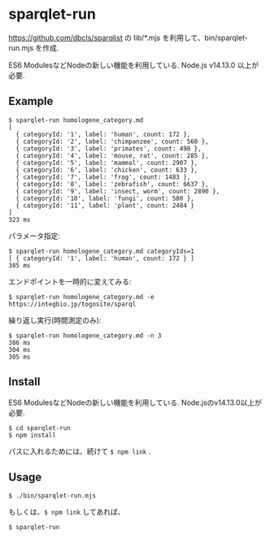 # sparqlet-run

https://github.com/dbcls/sparqlist の lib/\*.mjs を利用して、bin/sparqlet-run.mjs を作成.

ES6 ModulesなどNodeの新しい機能を利用している. Node.js v14.13.0 以上が必要.

## Example
```
$ sparqlet-run homologene_category.md
[
  { categoryId: '1', label: 'human', count: 172 },
  { categoryId: '2', label: 'chimpanzee', count: 560 },
  { categoryId: '3', label: 'primates', count: 498 },
  { categoryId: '4', label: 'mouse, rat', count: 285 },
  { categoryId: '5', label: 'mammal', count: 2907 },
  { categoryId: '6', label: 'chicken', count: 633 },
  { categoryId: '7', label: 'frog', count: 1483 },
  { categoryId: '8', label: 'zebrafish', count: 6637 },
  { categoryId: '9', label: 'insect, worm', count: 2890 },
  { categoryId: '10', label: 'fungi', count: 580 },
  { categoryId: '11', label: 'plant', count: 2484 }
]
323 ms
```
パラメータ指定:
```
$ sparqlet-run homologene_category.md categoryIds=1
[ { categoryId: '1', label: 'human', count: 172 } ]
385 ms
```
エンドポイントを一時的に変えてみる:
```
$ sparqlet-run homologene_category.md -e https://integbio.jp/togosite/sparql
```
繰り返し実行(時間測定のみ):
```
$ sparqlet-run homologene_category.md -n 3
386 ms
304 ms
305 ms
```

## Install
ES6 ModulesなどNodeの新しい機能を利用している. Node.jsのv14.13.0以上が必要.
```
$ cd sparqlet-run
$ npm install
```
パスに入れるためには、続けて `$ npm link` .

## Usage
```
$ ./bin/sparqlet-run.mjs
```
もしくは、`$ npm link` してあれば、
```
$ sparqlet-run
```
